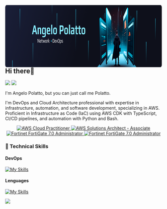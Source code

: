 <img align='right' src=".github/Model-002.png" style='height: 200px; width: 100%'>

## Hi there👋

[![](https://img.shields.io/badge/linkedin-%230077B5.svg?style=for-the-badge&logo=linkedin)](https://www.linkedin.com/in/angelo-polatto-04121998/)
[![](https://img.shields.io/badge/Twitter-1DA1F2?style=for-the-badge&logo=twitter&logoColor=white)](https://x.com/Angelo_Polatto)

I'm Angelo Polatto, but you can just call me Polatto.

I'm DevOps and Cloud Architecture professional with expertise in infrastructure, automation, and software development, specializing in AWS. Proficient in Infrastructure as Code (IaC) using AWS CDK with TypeScript, CI/CD pipelines, and automation with Python and Bash.

<div style="color:blue;text-align:center;">
	<a href="https://www.credly.com/badges/2e67c3b9-5f17-4d3d-8fdc-a57b418eccf0/linked_in?t=revq83">
		<img height="80" src="https://images.credly.com/size/340x340/images/00634f82-b07f-4bbd-a6bb-53de397fc3a6/image.png" alt="AWS Cloud Practitioner" />
	</a>
	<a href="https://www.credly.com/badges/8a55281a-8a7b-4d2b-a82b-006887228125/linked_in?t=sp7hus">
		<img height="80" src="https://images.credly.com/size/340x340/images/0e284c3f-5164-4b21-8660-0d84737941bc/image.png" alt="AWS Solutions Architect - Associate"/>
	</a>
	<a href="https://www.credly.com/badges/87725afe-4858-4a56-9225-927ad98cdc93">
		<img height="80" src="https://images.credly.com/size/340x340/images/36054dc5-13a6-47df-9cd1-5fac074c0bb4/image.png" alt="Fortinet FortiGate 7.0 Administrator"/>
	</a>
	<a href="https://www.credly.com/badges/a7fc4bc2-79ce-4126-989b-7c4717b0bef9/linked_in?t=sybdas">
		<img height="80" src="https://images.credly.com/size/340x340/images/ed4be915-68f8-428a-b332-40ded9084ee5/blob" alt="Fortinet FortiGate 7.0 Administrator"/>
	</a>
</div>

### 💼 Technical Skills

#### DevOps

[![My Skills](https://skillicons.dev/icons?i=aws,azure,terraform,docker,kubernetes,elasticsearch,githubactions,grafana,prometheus,kafka,linux,nginx,mongodb,postgres&perline=7)](https://skillicons.dev)

#### Lenguages


[![My Skills](https://skillicons.dev/icons?i=bash,py,js,ts,go&perline=10)](https://skillicons.dev)

<div align="left">
	<img src="https://github-readme-stats.vercel.app/api/top-langs?username=devpolatto&layout=compact"/>
</div>

<br/>




<!-- https://towardsdatascience.com/enrich-your-github-profile-with-these-tips-272fa1eafe05 -->

<!-- <div align="center">
	
	[![](https://img.shields.io/badge/linkedin-%230077B5.svg?style=for-the-badge&logo=linkedin)](https://www.linkedin.com/in/angelo-polatto-04121998/)
	[![](https://img.shields.io/badge/Medium-12100E?style=for-the-badge&logo=medium&logoColor=white)](https://medium.com/@Angelo_Polatto)
	
</div> -->
